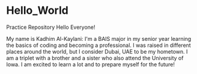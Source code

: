 # Hello_World
Practice Repository
Hello Everyone!

My name is Kadhim Al-Kaylani: I'm a BAIS major in my senior year learning the basics of coding and becoming a professional. I was raised in different places around the world, but I consider Dubai, UAE to be my hometown. I am a triplet with a brother and a sister who also attend the University of Iowa. I am excited to learn a lot and to prepare myself for the future!
